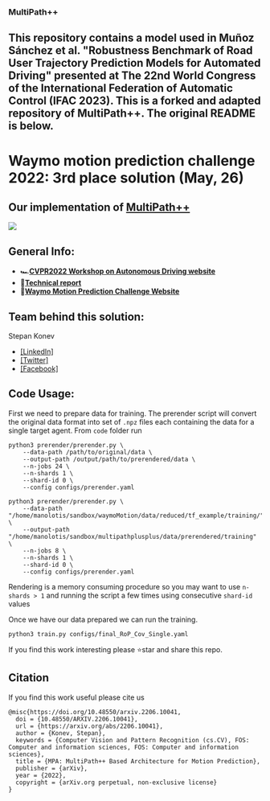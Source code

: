 ### MultiPath++

This repository contains a model used in Muñoz Sánchez et al. "Robustness Benchmark of Road User Trajectory
Prediction Models for Automated Driving" presented at The 22nd World Congress of the International Federation of
Automatic Control (IFAC 2023). This is a forked and adapted repository of MultiPath++. The original README is below.
------------------------------------

# Waymo motion prediction challenge 2022: 3rd place solution (May, 26)

## Our implementation of [MultiPath++](https://arxiv.org/abs/2111.14973)

![](docs/architecture.png)

## General Info:

- 🏎️[**CVPR2022 Workshop on Autonomous Driving website**](https://cvpr2022.wad.vision)
- 📜[**Technical report**](https://arxiv.org/abs/2206.10041)
- 🥉[**Waymo Motion Prediction Challenge Website**](https://waymo.com/open/challenges/2022/motion-prediction/)

## Team behind this solution:

Stepan Konev

- [[LinkedIn]](https://www.linkedin.com/in/stepan-konev/)
- [[Twitter]](https://twitter.com/konevsteven)
- [[Facebook]](https://www.facebook.com/stepan.konev.31)

## Code Usage:

First we need to prepare data for training. The prerender script will convert the original data format into set
of ```.npz``` files each containing the data for a single target agent. From ```code``` folder run

```
python3 prerender/prerender.py \
    --data-path /path/to/original/data \
    --output-path /output/path/to/prerendered/data \
    --n-jobs 24 \
    --n-shards 1 \
    --shard-id 0 \
    --config configs/prerender.yaml
```

```
python3 prerender/prerender.py \
    --data-path "/home/manolotis/sandbox/waymoMotion/data/reduced/tf_example/training/" \
    --output-path "/home/manolotis/sandbox/multipathplusplus/data/prerendered/training" \
    --n-jobs 8 \
    --n-shards 1 \
    --shard-id 0 \
    --config configs/prerender.yaml
```

Rendering is a memory consuming procedure so you may want to use ```n-shards > 1``` and running the script a few times
using consecutive ```shard-id``` values

Once we have our data prepared we can run the training.

```
python3 train.py configs/final_RoP_Cov_Single.yaml
```

If you find this work interesting please ⭐️star and share this repo.

## Citation

If you find this work useful please cite us

```
@misc{https://doi.org/10.48550/arxiv.2206.10041,
  doi = {10.48550/ARXIV.2206.10041},
  url = {https://arxiv.org/abs/2206.10041},
  author = {Konev, Stepan},
  keywords = {Computer Vision and Pattern Recognition (cs.CV), FOS: Computer and information sciences, FOS: Computer and information sciences},
  title = {MPA: MultiPath++ Based Architecture for Motion Prediction},
  publisher = {arXiv},
  year = {2022},
  copyright = {arXiv.org perpetual, non-exclusive license}
}

```

